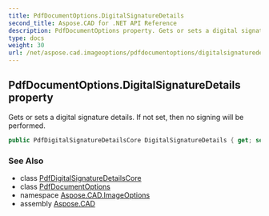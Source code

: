 ```yaml
---
title: PdfDocumentOptions.DigitalSignatureDetails
second_title: Aspose.CAD for .NET API Reference
description: PdfDocumentOptions property. Gets or sets a digital signature details. If not set then no signing will be performed
type: docs
weight: 30
url: /net/aspose.cad.imageoptions/pdfdocumentoptions/digitalsignaturedetails/
---
```

## PdfDocumentOptions.DigitalSignatureDetails property

Gets or sets a digital signature details. If not set, then no signing will be performed.

```csharp
public PdfDigitalSignatureDetailsCore DigitalSignatureDetails { get; set; }
```

### See Also

* class [PdfDigitalSignatureDetailsCore](../../pdfdigitalsignaturedetailscore/)
* class [PdfDocumentOptions](../)
* namespace [Aspose.CAD.ImageOptions](../../pdfdocumentoptions/)
* assembly [Aspose.CAD](../../../)


